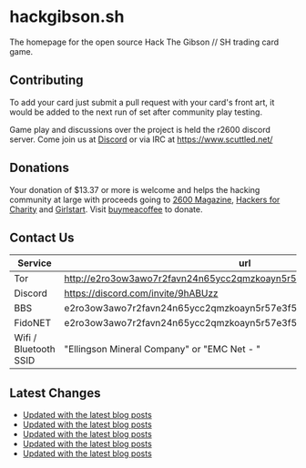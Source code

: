 # hackgibson.sh
The homepage for the open source Hack The Gibson // SH trading card game.


## Contributing

To add your card just submit a pull request with your card's front art, it would be added to the next run of set after community play testing.

Game play and discussions over the project is held the r2600 discord server. Come join us at [Discord](https://discord.com/invite/9hABUzz) or via IRC at https://www.scuttled.net/


## Donations

Your donation of $13.37 or more is welcome and helps the hacking community at large with proceeds going to [2600 Magazine](https://2600.com/), [Hackers for Charity](https://hackersforcharity.org) and [Girlstart](https://girlstart.org).  Visit [buymeacoffee](https://www.buymeacoffee.com/hackgibson.sh) to donate.


## Contact Us

Service | url
-|-
Tor | http://e2ro3ow3awo7r2favn24n65ycc2qmzkoayn5r57e3f56nvjwdcgg32ad.onion
Discord | https://discord.com/invite/9hABUzz
BBS | e2ro3ow3awo7r2favn24n65ycc2qmzkoayn5r57e3f56nvjwdcgg32ad.onion:23
FidoNET | e2ro3ow3awo7r2favn24n65ycc2qmzkoayn5r57e3f56nvjwdcgg32ad.onion:24554
Wifi / Bluetooth SSID | "Ellingson Mineral Company" or "EMC Net - <fidonet address>"

## Latest Changes
<!-- BLOG-POST-LIST:START -->
- [Updated with the latest blog posts](https://github.com/DFW2600/hackgibson.sh/commit/25597717467f95f590e163aabca8020fe968c221)
- [Updated with the latest blog posts](https://github.com/DFW2600/hackgibson.sh/commit/4a35787be71929d5235aaaa3b88eefeba9490a24)
- [Updated with the latest blog posts](https://github.com/DFW2600/hackgibson.sh/commit/50729a02a9cf0e4bfd2f698d07c99f31e5f74883)
- [Updated with the latest blog posts](https://github.com/DFW2600/hackgibson.sh/commit/b649a6aa7b49159fac602682ccd5010d9b998fdc)
- [Updated with the latest blog posts](https://github.com/DFW2600/hackgibson.sh/commit/8df7bd1a26dec6cf4ea86b2b88f46344183215bf)
<!-- BLOG-POST-LIST:END -->
